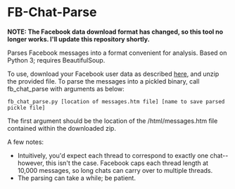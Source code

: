 FB-Chat-Parse
======

**NOTE: The Facebook data download format has changed, so this tool no longer works. I'll update this repository shortly.**

Parses Facebook messages into a format convenient for analysis. Based on Python 3; requires BeautifulSoup.

To use, download your Facebook user data as described [here](https://www.facebook.com/help/131112897028467/), and unzip the provided file. To parse the messages into a pickled binary, call fb_chat_parse with arguments as below:

```fb_chat_parse.py [location of messages.htm file] [name to save parsed pickle file]```

The first argument should be the location of the /html/messages.htm file contained within the downloaded zip.

A few notes:
* Intuitively, you'd expect each thread to correspond to exactly one chat--however, this isn't the case. Facebook caps each thread length at 10,000 messages, so long chats can carry over to multiple threads.
* The parsing can take a while; be patient.
